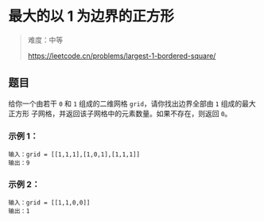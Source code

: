 # 最大的以 1 为边界的正方形

> 难度：中等
>
> https://leetcode.cn/problems/largest-1-bordered-square/

## 题目

给你一个由若干 `0` 和 `1` 组成的二维网格 `grid`，请你找出边界全部由 `1` 组成的最大 正方形 子网格，并返回该子网格中的元素数量。如果不存在，则返回 `0`。

### 示例 1：
```
输入：grid = [[1,1,1],[1,0,1],[1,1,1]]
输出：9
```

### 示例 2：
```
输入：grid = [[1,1,0,0]]
输出：1
```